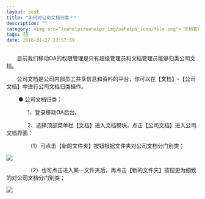 ```yaml
---
layout: post
title: "如何对公司文档归类？"
description: ""
category: <img src="/oahelps/oahelps_img/oahelps_icon/file.png"> 文档管理与使用
tags: []
date: 2016-01-27 23:57:59
---
```

&#160; &#160; &#160; &#160;目前我们移动OA的权限管理是只有超级管理员和文档管理员能够归类公司文档。

&#160; &#160; &#160; &#160;公司文档是公司内部员工共享信息和资料的平台，你可以在【文档】-【公司文档】中进行公司文档归类操作。

&#160; &#160; &#160; &#160; ● 公司文档归类：

&#160; &#160; &#160; &#160;&#160; &#160; &#160; &#160;1、登录移动OA后台。

&#160; &#160; &#160; &#160;&#160; &#160; &#160; &#160;2、选择顶部菜单栏【文档】进入文档模块，点击【公司文档】进入公司文档界面：

&#160; &#160; &#160; &#160;&#160; &#160; &#160; &#160;（1）可点击【新的文件夹】按钮根据文件夹对公司文档分门别类；

![](../../../../../../../../oahelps_img/wendang_4.png)

&#160; &#160; &#160; &#160;&#160; &#160; &#160; &#160;（2）也可点击进入某一文件夹后，再点击【新的文件夹】按钮更为细致的对公司文档分门别类；

![](../../../../../../../../oahelps_img/wendang_5.png)